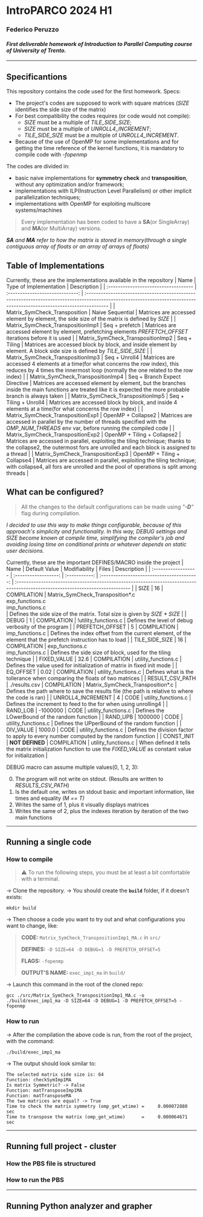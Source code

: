 # IntroPARCO 2024 H1

### Federico Peruzzo

#### _First deliverable homework of Introduction to Parallel Computing course of University of Trento._

---

## Specificantions

This repository contains the code used for the first homework.
Specs:
- The project's codes are supposed to work with square matrices (*SIZE* identifies the side size of the matrix)
- For best compatibility the codes requires (or code would not compile):
  - *SIZE* must be a multiple of *TILE_SIDE_SIZE*;
  - *SIZE* must be a multiple of *UNROLL4_INCREMENT*;
  - *TILE_SIDE_SIZE* must be a multiple of *UNROLL4_INCREMENT*.
- Because of the use of OpenMP for some implementations and for getting the time reference of the kernel functions, it is mandatory to compile code with *\-fopenmp*

The codes are divided in:
- basic naive implementations for **symmetry check** and **transposition**, without any optimization and/or framework;
- implementations with ILP(Instruction Level Parallelism) or other implicit parallelization techniques;
- implementations with OpenMP for exploiting multicore systems/machines

> Every implementation has been coded to have a **SA**(or SingleArray) and **MA**(or MultiArray) versions.

_**SA** and **MA** refer to how the matrix is stored in memory(through a single contiguous array of floats or an array of arrays of floats)_

## Table of Implementations

Currently, these are the implementations available in the repository
| Name                                 | Type of Implementation          | Description                                                                                                                                                            |
| :----------------------------------- | :-----------------------------: | :--------------------------------------------------------------------------------------------------------------------------------------------------------------------- |
| Matrix_SymCheck_Transposition        | Naive Sequential                | Matrices are accessed element by element, the side size of the matrix is defined by *SIZE*                                                                             |
| Matrix_SymCheck_TranspositionImp1    | Seq + prefetch                  | Matrices are accessed element by element, prefetching elements *PREFETCH_OFFSET* iterations before it is used                                                          |
| Matrix_SymCheck_TranspositionImp2    | Seq + Tiling                    | Matrices are accessed block by block, and inside element by element. A block side size is defined by *TILE_SIDE_SIZE*                                                  |
| Matrix_SymCheck_TranspositionImp3    | Seq + Unroll4                   | Matrices are accessed 4 elements at a time(for what concerns the row index), this reduces by 4 times the innermost loop (normally the one related to the row index)    |
| Matrix_SymCheck_TranspositionImp4    | Seq + Branch Expect Directive   | Matrices are accessed element by element, but the branches inside the main functions are treated like it is expected the more probable branch is always taken          |
| Matrix_SymCheck_TranspositionImp5    | Seq + Tiling + Unroll4          | Matrices are accessed block by block, and inside 4 elements at a time(for what concerns the row index)                                                                 |
| Matrix_SymCheck_TranspositionExp1    | OpenMP + Collapse2              | Matrices are accessed in parallel by the number of threads specified with the *OMP_NUM_THREADS* env var, before running the compiled code                              |
| Matrix_SymCheck_TranspositionExp2    | OpenMP + Tiling + Collapse2     | Matrices are accessed in parallel, exploiting the tiling technique; thanks to the collapse2, the outermost fors are unrolled and each block is assigned to a thread    |
| Matrix_SymCheck_TranspositionExp3    | OpenMP + Tiling + Collapse4     | Matrices are accessed in parallel, exploiting the tiling technique; with collapse4, all fors are unrolled and the pool of operations is split among threads            |

## What can be configured?

> All the changes to the default configurations can be made using *"**\-D**"* flag during compilation.

_I decided to use this way to make things configurable, because of this approach's simplicity and functionality._
_In this way, *DEBUG* settings and *SIZE* become known at compile time, simplifying the compiler's job and avoiding losing time on conditional prints or whatever depends on static user decisions._

Currently, these are the important DEFINES/MACRO inside the project
| Name                | Default Value        | Modifiability | Files                                      | Description                                                                                                                    |
| :------------------ | :------------------: | :-----------: | :----------------------------------------: | :----------------------------------------------------------------------------------------------------------------------------- |
| SIZE                | 16                   | COMPILATION   | Matrix_SymCheck_Transposition\*.c<br>exp_functions.c<br>imp_functions.c<br> | Defines the side size of the matrix. Total size is given by _SIZE \* SIZE_                    |
| DEBUG               | 1                    | COMPILATION   | !utility_functions.c                       | Defines the level of debug verbosity of the program                                                                            |
| PREFETCH_OFFSET     | 5                    | COMPILATION   | imp_functions.c                            | Defines the index offset from the current element, of the element that the prefetch instruction has to load                    |
| TILE_SIDE_SIZE      | 16                   | COMPILATION   | exp_functions.c<br>imp_functions.c         | Defines the side size of block, used for the tiling technique                                                                  |
| FIXED_VALUE         | 32.6                 | COMPILATION   | utility_functions.c                        | Defines the value used for initialization of matrix in fixed init mode                                                         |
| EQ_OFFSET           | 0.02                 | COMPILATION   | utility_functions.c                        | Defines what is the tollerance when comparing the floats of two matrices                                                       |
| RESULT_CSV_PATH     | ./results.csv        | COMPILATION   | Matrix_SymCheck_Transposition\*.c          | Defines the path where to save the results file (the path is relative to where the code is ran)                                |
| UNROLL4_INCREMENT   | 4                    | CODE          | utility_functions.c                        | Defines the increment to feed to the for when using unrolling4                                                                 |
| RAND_LOB            | -1000000             | CODE          | utility_functions.c                        | Defines the LOwerBound of the random function                                                                                  |
| RAND_UPB            | 1000000              | CODE          | utility_functions.c                        | Defines the UPperBound of the random function                                                                                  |
| DIV_VALUE           | 1000.0               | CODE          | utility_functions.c                        | Defines the division factor to apply to every number computed by the random function                                           |
| CONST_INIT          | **NOT DEFINED**      | COMPILATION   | utility_functions.c                        | When defined it tells the matrix initialization function to use the *FIXED_VALUE* as constant value for initialization         |

DEBUG macro can assume multiple values(0, 1, 2, 3):

0. The program will not write on stdout. (Results are written to *RESULTS_CSV_PATH*)
1. Is the default one, writes on stdout basic and important information, like times and equality _(M == T)_
2. Writes the same of 1, plus it visually displays matrices
3. Writes the same of 2, plus the indexes iteration by iteration of the two main functions

---

## Running a single code

### How to compile

> ⚠️ To run the following steps, you must be at least a bit comfortable with a terminal.

-> Clone the repository.
-> You should create the **`build`** folder, if it doesn't exists:
```
mkdir build
```
-> Then choose a code you want to try out and what configurations you want to change, like:
>**CODE:** `Matrix_SymCheck_TranspositionImp1_MA.c` in `src/`
>
>**DEFINES:** `-D SIZE=64 -D DEBUG=1 -D PREFETCH_OFFSET=5`
>
>**FLAGS:** `-fopenmp`
>
>**OUTPUT'S NAME:** `exec_imp1_ma` in `build/`
>

-> Launch this command in the root of the cloned repo:
```
gcc ./src/Matrix_SymCheck_TranspositionImp1_MA.c -o ./build/exec_imp1_ma -D SIZE=64 -D DEBUG=1 -D PREFETCH_OFFSET=5 -fopenmp
```

### How to run
-> After the compilation the above code is run, from the root of the project, with the command:
```
./build/exec_imp1_ma
```
-> The output should look similar to:
```
The selected matrix side size is: 64
Function: checkSymImp1MA
Is matrix Symmetric? -> False
Function: matTransposeImp1MA
Function: matTransposeMA
The two matrices are equal? -> True
Time to check the matrix symmetry (omp_get_wtime) =     0.000072880 sec
Time to transpose the matrix (omp_get_wtime)      =     0.000064671 sec
```

---

## Running full project - cluster

### How the PBS file is structured

### How to run the PBS

---

## Running Python analyzer and grapher
